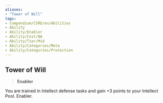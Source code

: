 ```yaml
---
aliases:
- "Tower of Will"
tags:
- Compendium/CSRD/en/Abilities
- Ability
- Ability/Enabler
- Ability/Cost/NA
- Ability/Tier/Mid
- Ability/Categories/Meta
- Ability/Categories/Protection
---
```


  
## Tower of Will  
>**Enabler**
  
You are trained in Intellect defense tasks and gain +3 points to your Intellect Pool. Enabler.